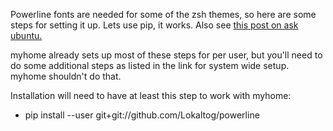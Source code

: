 Powerline fonts are needed for some of the zsh themes, so here are some steps for setting it up.
Lets use pip, it works.
Also see [this post on ask ubuntu.](http://askubuntu.com/questions/283908/how-can-i-install-and-use-powerline-plugin)

myhome already sets up most of these steps for per user, but
you'll need to do some additional steps as listed in the link for system wide setup.  myhome shouldn't do that.

Installation will need to have at least this step to work with myhome:

* pip install --user git+git://github.com/Lokaltog/powerline

